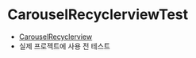 # CarouselRecyclerviewTest
- [CarouselRecyclerview](https://github.com/sparrow007/CarouselRecyclerview)
- 실제 프로젝트에 사용 전 테스트
